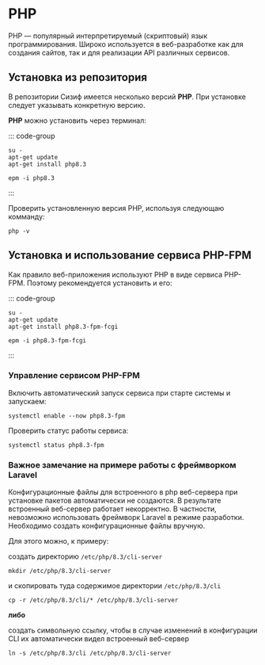 # PHP

PHP — популярный интерпретируемый (скриптовый) язык программирования. Широко используется в веб-разработке как для создания сайтов, так и для реализации API различных сервисов.

## Установка из репозитория

В репозитории Сизиф имеется несколько версий **PHP**. При установке следует указывать конкретную версию.

**PHP** можно установить через терминал:

::: code-group

```shell[apt-get]
su -
apt-get update
apt-get install php8.3
```
```shell[epm]
epm -i php8.3
```
:::

Проверить установленную версия PHP, используя следующаю комманду:

```shell
php -v
```

## Установка и использование сервиса PHP-FPM

Как правило веб-приложения используют PHP в виде сервиса PHP-FPM. Поэтому рекомендуется установить и его:

::: code-group

```shell[apt-get]
su -
apt-get update
apt-get install php8.3-fpm-fcgi
```
```shell[epm]
epm -i php8.3-fpm-fcgi
```
:::

### Управление сервисом PHP-FPM

Включить автоматический запуск сервиса при старте системы и запускаем:

```shell
systemctl enable --now php8.3-fpm
```

Проверить статус работы сервиса:

```shell
systemctl status php8.3-fpm
```

### Важное замечание на примере работы с фреймворком Laravel

Конфигурационные файлы для встроенного в php веб-сервера при установке пакетов автоматически не создаются. В результате встроенный веб-сервер работает некорректно. В частности, невозможно использовать фреймворк Laravel в режиме разработки. Необходимо создать конфигурационные файлы вручную.

Для этого можно, к примеру:

создать директорию `/etc/php/8.3/cli-server`

```shell
mkdir /etc/php/8.3/cli-server
```

и скопировать туда содержимое директории `/etc/php/8.3/cli`

```shell
cp -r /etc/php/8.3/cli/* /etc/php/8.3/cli-server
```

**либо**

создать символьную ссылку, чтобы в случае изменений в конфигурации CLI их автоматически видел встроенный веб-сервер

```shell
ln -s /etc/php/8.3/cli /etc/php/8.3/cli-server
```



